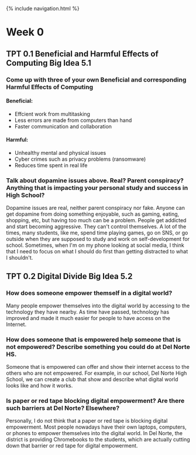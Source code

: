 {% include navigation.html %}
# Week 0

## TPT 0.1 Beneficial and Harmful Effects of Computing Big Idea 5.1
### Come up with three of your own Beneficial and corresponding Harmful Effects of Computing

#### Beneficial:
* Effcient work from multitasking
* Less errors are made from computers than hand 
* Faster communication and collaboration 

#### Harmful:
* Unhealthy mental and physical issues
* Cyber crimes such as privacy problems (ransomware)
* Reduces time spent in real life

### Talk about dopamine issues above. Real? Parent conspiracy? Anything that is impacting your personal study and success in High School?
Dopamine issues are real, neither parent conspiracy nor fake. Anyone can get dopamine from doing something enjoyable, such as gaming, eating, shopping, etc, but having too much can be a problem. People get addicted and start becoming aggressive. They can't control themselves. A lot of the times, many students, like me, spend time playing games, go on SNS, or go outside when they are supposed to study and work on self-development for school. Sometimes, when I'm on my phone looking at social media, I think that I need to focus on what I should do first than getting distracted to what I shouldn't.

## TPT 0.2 Digital Divide Big Idea 5.2
### How does someone empower themself in a digital world?
Many people empower themselves into the digital world by accessing to the technology they have nearby. As time have passed, technology has improved and made it much easier for people to have access on the Internet. 
### How does someone that is empowered help someone that is not empowered? Describe something you could do at Del Norte HS.
Someone that is empowered can offer and show their internet access to the others who are not empowered. For example, in our school, Del Norte High School, we can create a club that show and describe what digital world looks like and how it works.
### Is paper or red tape blocking digital empowerment? Are there such barriers at Del Norte? Elsewhere?
Personally, I do not think that a paper or red tape is blocking digital empowerment. Most people nowadays have their own laptops, computers, or phones to empower themselves into the digital world. In Del Norte, the district is providing Chromebooks to the students, which are actually cutting down that barrier or red tape for digital empowerment.
